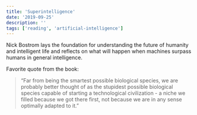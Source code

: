 ```yaml
---
title: 'Superintelligence'
date: '2019-09-25'
description: ''
tags: ['reading', 'artificial-intelligence']
---
```


Nick Bostrom lays the foundation for understanding the future of humanity and intelligent life and reflects on what will happen when machines surpass humans in general intelligence.

Favorite quote from the book:

> “Far from being the smartest possible biological species, we are probably better thought of as the stupidest possible biological species capable of starting a technological civilization - a niche we filled because we got there first, not because we are in any sense optimally adapted to it.”
